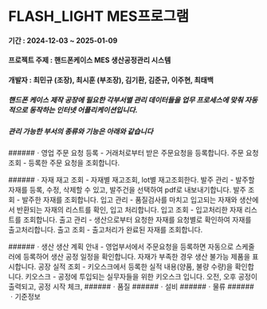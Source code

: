 # FLASH_LIGHT MES프로그램


#### 기간 : 2024-12-03 ~ 2025-01-09


#### 프로젝트 주제 : 핸드폰케이스 MES 생산공정관리 시스템


#### 개발자 : 최민규 (조장), 최시훈 (부조장), 김기환, 김준규, 이주현, 최태백


##### 핸드폰 케이스 제작 공장에 필요한 각부서별 관리 데이터들을 업무 프로세스에 맞춰 자동적으로 동작하는 인터넷 어플리케이션입니다.

##### 관리 가능한 부서의 종류와 기능은 아래와 같습니다
######ㆍ영업
  주문 요청 등록 - 거래처로부터 받은 주문요청을 등록합니다.
  주문 요청 조회 - 등록한 주문 요청을 조회합니다.

######ㆍ자재
  재고 조회 - 자재별 재고조회, lot별 재고조회한다.
  발주 관리 - 발주할 자재를 등록, 수정, 삭제할 수 있고, 발주건을 선택하여 pdf로 내보내기합니다.
  발주 조회 - 발주한 자재를 조회합니다.
  입고 관리 - 품질검사를 마치고 입고되는 자재와 생산에서 반환되는 자재의 리스트를 확인, 입고 처리합니다.
  입고 조회 - 입고처리한 자재 리스트를 조회합니다.
  출고 관리 - 생산으로부터 요청한 자재를 요청별로 확인하여 자재를 출고처리합니다.
  출고 조회 - 출고처리가 완료된 자재를 조회합니다.

######ㆍ생산
  생산 계획 안내 - 영업부서에서 주문요청을 등록하면 자동으로 스케줄러에 등록하어 생산 공정 일정을 확인합니다.
                  자재가 부족한 경우 생산 불가능 제품을 표시합니다.
  공장 실적 조회 - 키오스크에서 등록한 실적 내용(양품, 불량 수량)을 확인합니다.
  키오스크 - 공정에 투입되는 실무자들을 위한 키오스크 입니다. 오전, 오후 공정이 출력되고, 공정 시작 체크, 
######ㆍ품질
######ㆍ설비
######ㆍ물류
######ㆍ기준정보
